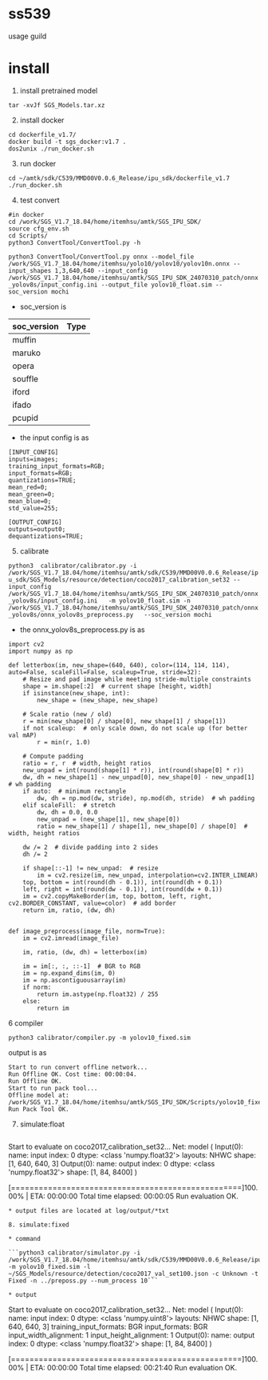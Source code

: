 # ss539
usage guild

# install
1. install pretrained model 
```
tar -xvJf SGS_Models.tar.xz
```
2. install docker
``` 
cd dockerfile_v1.7/
docker build -t sgs_docker:v1.7 .
dos2unix ./run_docker.sh 
```
3. run docker
```
cd ~/amtk/sdk/C539/MMD00V0.0.6_Release/ipu_sdk/dockerfile_v1.7
./run_docker.sh 
```

4. test convert
```
#in docker
cd /work/SGS_V1.7_18.04/home/itemhsu/amtk/SGS_IPU_SDK/
source cfg_env.sh
cd Scripts/
python3 ConvertTool/ConvertTool.py -h
```
```python3 ConvertTool/ConvertTool.py onnx --model_file /work/SGS_V1.7_18.04/home/itemhsu/yolo10/yolov10/yolov10n.onnx --input_shapes 1,3,640,640 --input_config /work/SGS_V1.7_18.04/home/itemhsu/amtk/SGS_IPU_SDK_24070310_patch/onnx_yolov8s/input_config.ini --output_file yolov10_float.sim --soc_version mochi```
* soc_version is
  
| soc_version  | Type |
| ------------- | ------------- |
| muffin  |  |
| maruko  |  |
| opera  |  |
| souffle  |  |
| iford  |  |
| ifado |  |
| pcupid |  |


* the input config is as
```
[INPUT_CONFIG]
inputs=images;
training_input_formats=RGB;
input_formats=RGB;
quantizations=TRUE;
mean_red=0;
mean_green=0;
mean_blue=0;
std_value=255;

[OUTPUT_CONFIG]
outputs=output0;
dequantizations=TRUE;
```

5. calibrate
   
```python3  calibrator/calibrator.py -i /work/SGS_V1.7_18.04/home/itemhsu/amtk/sdk/C539/MMD00V0.0.6_Release/ipu_sdk/SGS_Models/resource/detection/coco2017_calibration_set32 --input_config /work/SGS_V1.7_18.04/home/itemhsu/amtk/SGS_IPU_SDK_24070310_patch/onnx_yolov8s/input_config.ini   -m yolov10_float.sim -n /work/SGS_V1.7_18.04/home/itemhsu/amtk/SGS_IPU_SDK_24070310_patch/onnx_yolov8s/onnx_yolov8s_preprocess.py   --soc_version mochi```
* the onnx_yolov8s_preprocess.py is as

```
import cv2
import numpy as np

def letterbox(im, new_shape=(640, 640), color=(114, 114, 114), auto=False, scaleFill=False, scaleup=True, stride=32):
    # Resize and pad image while meeting stride-multiple constraints
    shape = im.shape[:2]  # current shape [height, width]
    if isinstance(new_shape, int):
        new_shape = (new_shape, new_shape)

    # Scale ratio (new / old)
    r = min(new_shape[0] / shape[0], new_shape[1] / shape[1])
    if not scaleup:  # only scale down, do not scale up (for better val mAP)
        r = min(r, 1.0)

    # Compute padding
    ratio = r, r  # width, height ratios
    new_unpad = int(round(shape[1] * r)), int(round(shape[0] * r))
    dw, dh = new_shape[1] - new_unpad[0], new_shape[0] - new_unpad[1]  # wh padding
    if auto:  # minimum rectangle
        dw, dh = np.mod(dw, stride), np.mod(dh, stride)  # wh padding
    elif scaleFill:  # stretch
        dw, dh = 0.0, 0.0
        new_unpad = (new_shape[1], new_shape[0])
        ratio = new_shape[1] / shape[1], new_shape[0] / shape[0]  # width, height ratios

    dw /= 2  # divide padding into 2 sides
    dh /= 2

    if shape[::-1] != new_unpad:  # resize
        im = cv2.resize(im, new_unpad, interpolation=cv2.INTER_LINEAR)
    top, bottom = int(round(dh - 0.1)), int(round(dh + 0.1))
    left, right = int(round(dw - 0.1)), int(round(dw + 0.1))
    im = cv2.copyMakeBorder(im, top, bottom, left, right, cv2.BORDER_CONSTANT, value=color)  # add border
    return im, ratio, (dw, dh)


def image_preprocess(image_file, norm=True):
    im = cv2.imread(image_file)

    im, ratio, (dw, dh) = letterbox(im)

    im = im[:, :, ::-1]  # BGR to RGB
    im = np.expand_dims(im, 0)
    im = np.ascontiguousarray(im)
    if norm:
        return im.astype(np.float32) / 255
    else:
        return im

```
6 compiler
```
python3 calibrator/compiler.py -m yolov10_fixed.sim
```
output is as 
```
Start to run convert offline network...
Run Offline OK. Cost time: 00:00:04.
Run Offline OK.
Start to run pack tool...
Offline model at: /work/SGS_V1.7_18.04/home/itemhsu/amtk/SGS_IPU_SDK/Scripts/yolov10_fixed.sim_sgsimg.img
Run Pack Tool OK.
```
7. simulate:float
   
```python3 calibrator/simulator.py -i /work/SGS_V1.7_18.04/home/itemhsu/amtk/sdk/C539/MMD00V0.0.6_Release/ipu_sdk/SGS_Models/resource/detection/coco2017_calibration_set32 -m yolov10_float.sim -l ~/SGS_Models/resource/detection/coco2017_val_set100.json -c Unknown -t Float -n   /work/SGS_V1.7_18.04/home/itemhsu/amtk/SGS_IPU_SDK_24070310_patch/onnx_yolov8s/onnx_yolov8s_preprocess.py --num_process 10    --soc_version mochi
```
Start to evaluate on coco2017_calibration_set32...
Net:
model (
Input(0):
    name:	input
    index:	0
    dtype:	<class 'numpy.float32'>
    layouts:	NHWC
    shape:	[1, 640, 640, 3]
Output(0):
    name:	output
    index:	0
    dtype:	<class 'numpy.float32'>
    shape:	[1, 84, 8400]
)

[==================================================]100.00% | ETA: 00:00:00
Total time elapsed: 00:00:05
Run evaluation OK.
```
* output files are located at log/output/*txt

8. simulate:fixed
   
* command

```python3 calibrator/simulator.py -i /work/SGS_V1.7_18.04/home/itemhsu/amtk/sdk/C539/MMD00V0.0.6_Release/ipu_sdk/SGS_Models/resource/detection/coco2017_calibration_set32 -m yolov10_fixed.sim -l ~/SGS_Models/resource/detection/coco2017_val_set100.json -c Unknown -t Fixed -n ../preposs.py --num_process 10```

* output
```
Start to evaluate on coco2017_calibration_set32...
Net:
model (
Input(0):
    name:	input
    index:	0
    dtype:	<class 'numpy.uint8'>
    layouts:	NHWC
    shape:	[1, 640, 640, 3]
    training_input_formats:	BGR
    input_formats:	BGR
    input_width_alignment:	1
    input_height_alignment:	1
Output(0):
    name:	output
    index:	0
    dtype:	<class 'numpy.float32'>
    shape:	[1, 84, 8400]
)

[==================================================]100.00% | ETA: 00:00:00
Total time elapsed: 00:21:40
Run evaluation OK.
```
